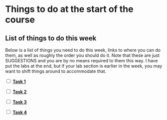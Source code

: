 Things to do at the start of the course
=======================

## List of things to do this week

Below is a list of things you need to do this week, links to where you can do them, as well as roughly the order you should do it.
Note that these are just SUGGESTIONS and you are by no means required to them this way. 
I have put the labs at the end, but if your lab section is earlier in the week, you may want to shift things around to accommodate that.

<label><input type="checkbox" id="week00_task1" class="box"> [**Task 1**](./todo_list.md)</input></label>

<label><input type="checkbox" id="week00_task2" class="box"> [**Task 2**](./todo_list.md) </input></label>

<label><input type="checkbox" id="week00_task3" class="box"> [**Task 3**](./todo_list.md) </input></label>

<label><input type="checkbox" id="week00_task4" class="box"> [**Task 4**](./todo_list.md) </input></label>